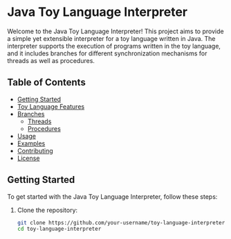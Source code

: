 # Java Toy Language Interpreter

Welcome to the Java Toy Language Interpreter! This project aims to provide a simple yet extensible interpreter for a toy language written in Java. The interpreter supports the execution of programs written in the toy language, and it includes branches for different synchronization mechanisms for threads as well as procedures.

## Table of Contents

- [Getting Started](#getting-started)
- [Toy Language Features](#toy-language-features)
- [Branches](#branches)
  - [Threads](#threads-branch)
  - [Procedures](#procedures-branch)
- [Usage](#usage)
- [Examples](#examples)
- [Contributing](#contributing)
- [License](#license)

## Getting Started

To get started with the Java Toy Language Interpreter, follow these steps:

1. Clone the repository:

   ```bash
   git clone https://github.com/your-username/toy-language-interpreter.git
   cd toy-language-interpreter
